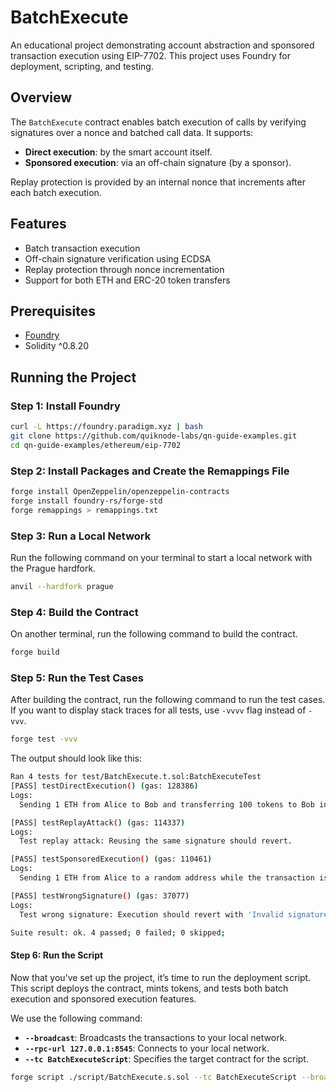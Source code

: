 # BatchExecute

An educational project demonstrating account abstraction and sponsored transaction execution using EIP-7702. This project uses Foundry for deployment, scripting, and testing.

## Overview

The `BatchExecute` contract enables batch execution of calls by verifying signatures over a nonce and batched call data. It supports:
- **Direct execution**: by the smart account itself.
- **Sponsored execution**: via an off-chain signature (by a sponsor).

Replay protection is provided by an internal nonce that increments after each batch execution.

## Features

- Batch transaction execution
- Off-chain signature verification using ECDSA
- Replay protection through nonce incrementation
- Support for both ETH and ERC-20 token transfers

## Prerequisites

- [Foundry](https://github.com/foundry-rs/foundry)
- Solidity ^0.8.20

## Running the Project

### Step 1: Install Foundry

```sh
curl -L https://foundry.paradigm.xyz | bash
git clone https://github.com/quiknode-labs/qn-guide-examples.git
cd qn-guide-examples/ethereum/eip-7702
```

### Step 2: Install Packages and Create the Remappings File

```sh
forge install OpenZeppelin/openzeppelin-contracts
forge install foundry-rs/forge-std
forge remappings > remappings.txt
```

### Step 3: Run a Local Network

Run the following command on your terminal to start a local network with the Prague hardfork. 

```bash
anvil --hardfork prague
```

### Step 4: Build the Contract

On another terminal, run the following command to build the contract.

```bash
forge build
```

### Step 5: Run the Test Cases

After building the contract, run the following command to run the test cases. If you want to display stack traces for all tests, use `-vvvv` flag instead of `-vvv`.

```bash
forge test -vvv
```

The output should look like this:

```bash
Ran 4 tests for test/BatchExecute.t.sol:BatchExecuteTest
[PASS] testDirectExecution() (gas: 128386)
Logs:
  Sending 1 ETH from Alice to Bob and transferring 100 tokens to Bob in a single transaction

[PASS] testReplayAttack() (gas: 114337)
Logs:
  Test replay attack: Reusing the same signature should revert.

[PASS] testSponsoredExecution() (gas: 110461)
Logs:
  Sending 1 ETH from Alice to a random address while the transaction is sponsored by Bob

[PASS] testWrongSignature() (gas: 37077)
Logs:
  Test wrong signature: Execution should revert with 'Invalid signature'.

Suite result: ok. 4 passed; 0 failed; 0 skipped;
```

#### Step 6: Run the Script

Now that you’ve set up the project, it’s time to run the deployment script. This script deploys the contract, mints tokens, and tests both batch execution and sponsored execution features.

We use the following command:
- **`--broadcast`**: Broadcasts the transactions to your local network.
- **`--rpc-url 127.0.0.1:8545`**: Connects to your local network.
- **`--tc BatchExecuteScript`**: Specifies the target contract for the script.

```bash
forge script ./script/BatchExecute.s.sol --tc BatchExecuteScript --broadcast --rpc-url 127.0.0.1:8545
```